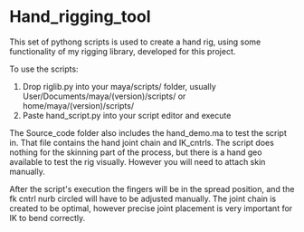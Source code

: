 # Hand_rigging_tool

This set of pythong scripts is used to create a hand rig, using some functionality of my rigging library,
developed for this project.

To use the scripts:

1. Drop riglib.py into your maya/scripts/ folder, usually User/Documents/maya/(version)/scripts/ or home/maya/(version)/scripts/
2. Paste hand_script.py into your script editor and execute

The Source_code folder also includes the hand_demo.ma to test the script in. 
That file contains the hand joint chain and IK_cntrls. 
The script does nothing for the skinning part of the process, but there is a hand geo available to test the rig visually. However you will need to attach skin manually.  

After the script's execution the fingers will be in the spread position, and the fk cntrl nurb circled will have to be adjusted manually. 
The joint chain is created to be optimal, however precise joint placement is very important for IK to bend correctly.